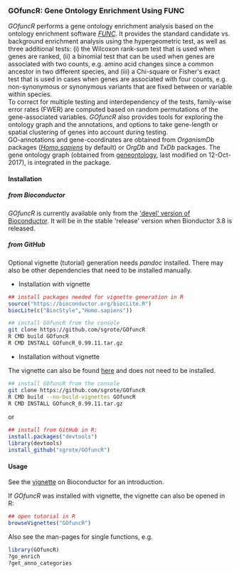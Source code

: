 ### GOfuncR: Gene Ontology Enrichment Using FUNC 

_GOfuncR_ performs a gene ontology enrichment analysis based on the ontology enrichment software [_FUNC_](https://www.ncbi.nlm.nih.gov/pmc/articles/PMC1800870/). It provides the standard candidate vs. background enrichment analysis using the hypergeometric test, as well as three additional tests: (i) the Wilcoxon rank-sum test that is used when genes are ranked, (ii) a binomial test that can be used when genes are associated with two counts, e.g. amino acid changes since a common ancestor in two different species, and (iii) a Chi-square or Fisher's exact test that is used in cases when genes are associated with four counts, e.g. non-synonymous or synonymous variants that are fixed between or variable within species.  
To correct for multiple testing and interdependency of the tests, family-wise error rates (FWER) are computed based on random permutations of the gene-associated variables. _GOfuncR_ also provides tools for exploring the ontology graph and the annotations, and options to take gene-length or spatial clustering of genes into account during testing.  
GO-annotations and gene-coordinates are obtained from _OrganismDb_ packages ([_Homo.sapiens_](https://www.bioconductor.org/packages/release/data/annotation/html/Homo.sapiens.html) by default) or _OrgDb_ and _TxDb_ packages. The gene ontology graph (obtained from [geneontology](http://archive.geneontology.org/latest-termdb/), last modified on 12-Oct-2017), is integrated in the package. 


#### Installation

##### from Bioconductor

_GOfuncR_ is currently available only from the ['devel' version of Bioconductor](https://bioconductor.org/packages/3.7/bioc/html/GOfuncR.html). 
It will be in the stable 'release' version when Bionductor 3.8 is released.


##### from GitHub

Optional vignette (tutorial) generation needs _pandoc_ installed. 
There may also be other dependencies that need to be installed manually.

+ Installation with vignette


```r
## install packages needed for vignette generation in R
source("https://bioconductor.org/biocLite.R")
biocLite(c("BiocStyle","Homo.sapiens"))
```

```bash
## install GOfuncR from the console
git clone https://github.com/sgrote/GOfuncR
R CMD build GOfuncR
R CMD INSTALL GOfuncR_0.99.11.tar.gz
```


+ Installation without vignette

The vignette can also be found [here](https://bioconductor.org/packages/3.7/bioc/vignettes/GOfuncR/inst/doc/GOfuncR.html) and does not need to be installed.

```bash
## install GOfuncR from the console
git clone https://github.com/sgrote/GOfuncR
R CMD build --no-build-vignettes GOfuncR
R CMD INSTALL GOfuncR_0.99.11.tar.gz
```

or

```r
## install from GitHub in R:
install.packages("devtools")
library(devtools)
install_github("sgrote/GOfuncR")
```

#### Usage  

See the [vignette](https://bioconductor.org/packages/3.7/bioc/vignettes/GOfuncR/inst/doc/GOfuncR.html) on Bioconductor for an introduction.

If _GOfuncR_ was installed with vignette, the vignette can also be opened in R:
```r
## open tutorial in R
browseVignettes("GOfuncR")
```

Also see the man-pages for single functions, e.g.
```r
library(GOfuncR)
?go_enrich
?get_anno_categories

```
